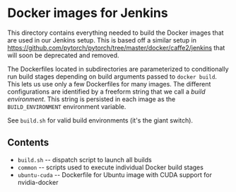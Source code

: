 # Docker images for Jenkins

This directory contains everything needed to build the Docker images
that are used in our Jenkins setup.  This is based off a similar
setup in https://github.com/pytorch/pytorch/tree/master/docker/caffe2/jenkins
that will soon be deprecated and removed.

The Dockerfiles located in subdirectories are parameterized to
conditionally run build stages depending on build arguments passed to
`docker build`. This lets us use only a few Dockerfiles for many
images. The different configurations are identified by a freeform
string that we call a _build environment_. This string is persisted in
each image as the `BUILD_ENVIRONMENT` environment variable.

See `build.sh` for valid build environments (it's the giant switch).

## Contents

* `build.sh` -- dispatch script to launch all builds
* `common` -- scripts used to execute individual Docker build stages
* `ubuntu-cuda` -- Dockerfile for Ubuntu image with CUDA support for nvidia-docker
